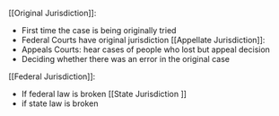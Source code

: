 
[[Original Jurisdiction]]: 
- First time the case is being originally tried
- Federal Courts have original jurisdiction 
[[Appellate Jurisdiction]]: 
- Appeals Courts: hear cases of people who lost but appeal decision 
- Deciding whether there was an error in the original case 


[[Federal Jurisdiction]]: 
- If federal law is broken
[[State Jurisdiction ]]
- if state law is broken 





